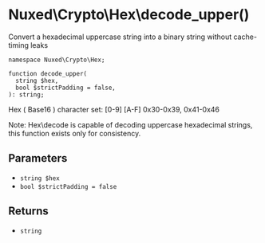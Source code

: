 # Nuxed\\Crypto\\Hex\\decode_upper()




Convert a hexadecimal uppercase string into a binary string without cache-timing
leaks




``` Hack
namespace Nuxed\Crypto\Hex;

function decode_upper(
  string $hex,
  bool $strictPadding = false,
): string;
```




Hex ( Base16 ) character set:
[0-9]      [A-F]
0x30-0x39, 0x41-0x46




Note: Hex\\decode is capable of decoding uppercase hexadecimal strings,
this function exists only for consistency.




## Parameters




+ ` string $hex `
+ ` bool $strictPadding = false `




## Returns




* ` string `